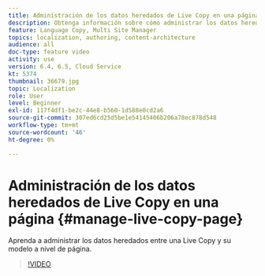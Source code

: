 ```yaml
---
title: Administración de los datos heredados de Live Copy en una página
description: Obtenga información sobre cómo administrar los datos heredados entre una Live Copy y su modelo a nivel de página
feature: Language Copy, Multi Site Manager
topics: localization, authoring, content-architecture
audience: all
doc-type: feature video
activity: use
version: 6.4, 6.5, Cloud Service
kt: 5374
thumbnail: 36679.jpg
topic: Localization
role: User
level: Beginner
exl-id: 117f4df1-be2c-44e8-b560-1d588e0cd2a6
source-git-commit: 307ed6cd25d5be1e54145406b206a78ec878d548
workflow-type: tm+mt
source-wordcount: '46'
ht-degree: 0%

---
```


# Administración de los datos heredados de Live Copy en una página {#manage-live-copy-page}

Aprenda a administrar los datos heredados entre una Live Copy y su modelo a nivel de página.
>[!VIDEO](https://video.tv.adobe.com/v/36679?quality=12&learn=on)
